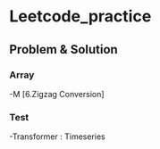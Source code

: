 # Leetcode_practice
## Problem & Solution

### Array
  -M [6.Zigzag Conversion]


### Test
  -Transformer : Timeseries
